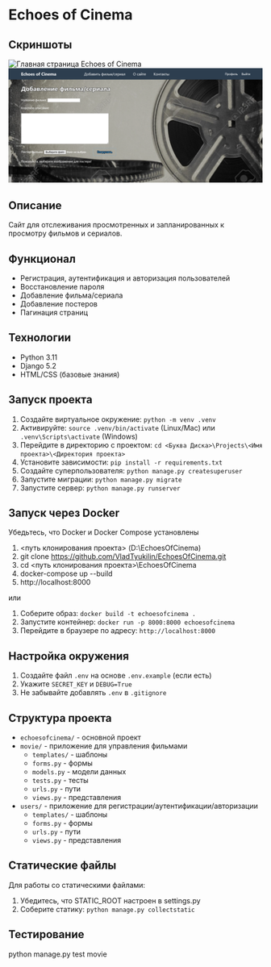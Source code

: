 # Echoes of Cinema


## Скриншоты

![Главная страница Echoes of Cinema](screenshots/homepage.png)
![Страница добавления фильма](screenshots/post.png)

## Описание
Сайт для отслеживания просмотренных и запланированных к просмотру фильмов и сериалов.

## Функционал
- Регистрация, аутентификация и авторизация пользователей
- Восстановление пароля
- Добавление фильма/сериала
- Добавление постеров
- Пагинация страниц

## Технологии
- Python 3.11
- Django 5.2
- HTML/CSS (базовые знания)

## Запуск проекта
1. Создайте виртуальное окружение: `python -m venv .venv`
2. Активируйте: `source .venv/bin/activate` (Linux/Mac) или `.venv\Scripts\activate` (Windows)
3. Перейдите в директорию с проектом: `cd <Буква Диска>\Projects\<Имя проекта>\<Директория проекта>`
4. Установите зависимости: `pip install -r requirements.txt`
5. Создайте суперпользователя: `python manage.py createsuperuser`
6. Запустите миграции: `python manage.py migrate`
7. Запустите сервер: `python manage.py runserver`

## Запуск через Docker
Убедьтесь, что Docker и Docker Compose установлены

1. <путь клонирования проекта> (D:\EchoesOfCinema)
2. git clone https://github.com/VladTyukilin/EchoesOfCinema.git
3. cd <путь клонирования проекта>\EchoesOfCinema
4. docker-compose up --build
5. http://localhost:8000

или

1. Соберите образ: `docker build -t echoesofcinema .`
2. Запустите контейнер: `docker run -p 8000:8000 echoesofcinema`
3. Перейдите в браузере по адресу: `http://localhost:8000`

## Настройка окружения
1. Создайте файл `.env` на основе `.env.example` (если есть)
2. Укажите `SECRET_KEY` и `DEBUG=True`
3. Не забывайте добавлять `.env` в `.gitignore`

## Структура проекта
- `echoesofcinema/` - основной проект
- `movie/` - приложение для управления фильмами
  - `templates/` - шаблоны
  - `forms.py` - формы
  - `models.py` - модели данных
  - `tests.py` - тесты
  - `urls.py` - пути
  - `views.py` - представления
- `users/` - приложение для регистрации/аутентификации/авторизации
  - `templates/` - шаблоны
  - `forms.py` - формы
  - `urls.py` - пути
  - `views.py` - представления

## Статические файлы
Для работы со статическими файлами:
1. Убедитесь, что STATIC_ROOT настроен в settings.py
2. Соберите статику: `python manage.py collectstatic`

## Тестирование
python manage.py test movie
